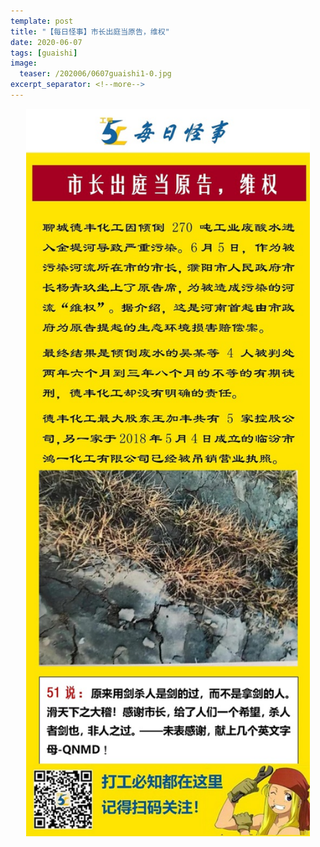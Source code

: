 ```yaml
---
template: post
title: "【每日怪事】市长出庭当原告，维权"
date: 2020-06-07
tags: [guaishi]
image:
  teaser: /202006/0607guaishi1-0.jpg
excerpt_separator: <!--more-->
---
```


<div style="text-align:center;color:grey"><img src="/images/202006/0607guaishi1.jpg" width="90%"></div><br>

